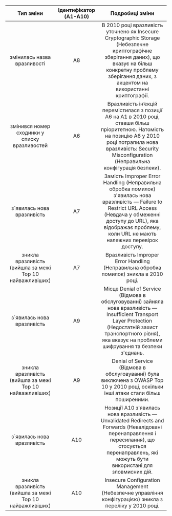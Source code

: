 | Тип зміни | Ідентифікатор (A1-A10) | Подробиці зміни |
|:---:|:---:|:---:|
| змінилась назва вразливості | A8 | В 2010 році вразливість уточнено як Insecure Cryptographic Storage (Небезпечне криптографічне зберігання даних), що вказує на більш конкретну проблему зберігання даних, з акцентом на використанні криптографії. |
| змінився номер сходинки у списку вразливостей | A6 | Вразливість ін’єкцій перемістилася з позиції A6 на A1 в 2010 році, ставши більш пріоритетною. Натомість на позицію A6 у 2010 році потрапила нова вразливість: Security Misconfiguration (Неправильна конфігурація безпеки). |
| з`явилась нова вразливість | A7 | Замість  Improper Error Handling (Неправильна обробка помилок) з'явилась нова вразливість — Failure to Restrict URL Access (Невдача у обмеженні доступу до URL), яка відображає проблему, коли URL не мають належних перевірок доступу. |
| зникла вразливість (вийшла за межі Top 10 найважливіших) | A7 | Вразливість Improper Error Handling (Неправильна обробка помилок) зникла в 2010 році. |
| з`явилась нова вразливість | A9 |  Місце Denial of Service (Відмова в обслуговуванні) зайняла нова вразливість — Insufficient Transport Layer Protection (Недостатній захист транспортного рівня), яка вказує на проблеми шифрування та безпеки з'єднань. |
| зникла вразливість (вийшла за межі Top 10 найважливіших) | A9 | Denial of Service (Відмова в обслуговуванні) була виключена з OWASP Top 10 у 2010 році, оскільки інші атаки стали більш поширеними. |
| з`явилась нова вразливість | A10 |  Нозиції A10 з'явилась нова вразливість — Unvalidated Redirects and Forwards (Невалідовані перенаправлення і пересилання), що стосується перенаправлень, які можуть бути використані для зловмисних дій. |
| зникла вразливість (вийшла за межі Top 10 найважливіших) | A10 | Insecure Configuration Management (Небезпечне управління конфігурацією) зникла з переліку у 2010 році. |

